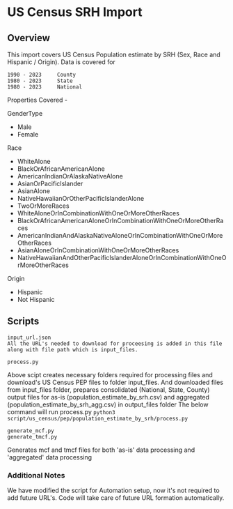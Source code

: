# US Census SRH Import

## Overview

This import covers US Census Population estimate by SRH (Sex, Race and Hispanic / Origin).
Data is covered for 

    1990 - 2023     County
    1980 - 2023     State
    1980 - 2023     National

Properties Covered - 

GenderType
- Male
- Female

Race
- WhiteAlone
- BlackOrAfricanAmericanAlone
- AmericanIndianOrAlaskaNativeAlone
- AsianOrPacificIslander
- AsianAlone
- NativeHawaiianOrOtherPacificIslanderAlone
- TwoOrMoreRaces
- WhiteAloneOrInCombinationWithOneOrMoreOtherRaces
- BlackOrAfricanAmericanAloneOrInCombinationWithOneOrMoreOtherRaces
- AmericanIndianAndAlaskaNativeAloneOrInCombinationWithOneOrMoreOtherRaces
- AsianAloneOrInCombinationWithOneOrMoreOtherRaces
- NativeHawaiianAndOtherPacificIslanderAloneOrInCombinationWithOneOrMoreOtherRaces

Origin
- Hispanic
- Not Hispanic



## Scripts
```
input_url.json
All the URL's needed to download for proceesing is added in this file along with file path which is input_files.

process.py
```
Above scipt creates necessary folders required for processing files and download's US 
Census PEP files to folder input_files.
And downloaded files from input_files folder, prepares consolidated 
(National, State, County) output files for as-is (population_estimate_by_srh.csv) and aggregated (population_estimate_by_srh_agg.csv) in output_files folder
The below command will run process.py
`python3 script/us_census/pep/population_estimate_by_srh/process.py`


```
generate_mcf.py
generate_tmcf.py
```
Generates mcf and tmcf files for both 'as-is' data processing and 'aggregated' data processing

### Additional Notes

We have modified the script for Automation setup, now it's not required to add future URL's. Code will take care of future URL formation automatically.


